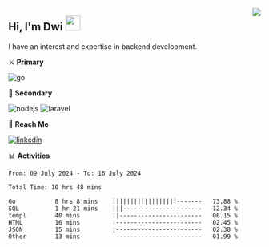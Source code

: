 [<img src="https://komarev.com/ghpvc/?username=masred&color=green&style=flat-square&label=Profile+Views" align="right">](github.com/masred)

## Hi, I'm Dwi <img src="https://raw.githubusercontent.com/MartinHeinz/MartinHeinz/master/wave.gif" width="30px">

I have an interest and expertise in backend development.

⚔️ **Primary**

![go](https://img.shields.io/badge/---?logo=go&label=Golang&style=social)

🔪 **Secondary**

![nodejs](https://img.shields.io/badge/---?logo=node.js&label=Node.js&style=social&logoColor=green)
![laravel](https://img.shields.io/badge/---?logo=laravel&label=Laravel&style=social)

🔗 **Reach Me**

[![linkedin](https://img.shields.io/badge/---?logo=linkedin&label=LinkedIn&style=social)](https://linkedin.com/in/dwifitriyanto)

📊 **Activities**

<!--START_SECTION:waka-->

```all_time
From: 09 July 2024 - To: 16 July 2024

Total Time: 10 hrs 48 mins

Go           8 hrs 8 mins    ||||||||||||||||||-------   73.88 %
SQL          1 hr 21 mins    |||----------------------   12.34 %
templ        40 mins         ||-----------------------   06.15 %
HTML         16 mins         |------------------------   02.45 %
JSON         15 mins         |------------------------   02.38 %
Other        13 mins         -------------------------   01.99 %
```

<!--END_SECTION:waka-->
